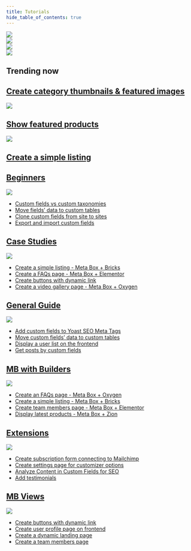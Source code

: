 ```yaml
---
title: Tutorials
hide_table_of_contents: true
---
```

<div className="tutorials">
	<div className="tutorials_banner">
		<div className="banner_left--item1">
			<a href="/tutorials/display-the-latest-products-section-p3-using-meta-box-and-oxygen/">
				<img src="/tutorials/banner-1.png"/>
			</a>
		</div>
		<div className="banner_right--item2">
			<a href="/tutorials/how-to-create-custom-meta-boxes-&-custom-fields-in-wordpress?/">
				<img src="/tutorials/banner-2.png"/>
			</a>
		</div>
		<div className="banner_right--item3">
			<a href="/tutorials/how-to-create-custom-meta-boxes-&-custom-fields-in-wordpress?/">
				<img src="/tutorials/banner-3.png"/>
			</a>
		</div>
		<div className="banner_right--item4">
			<a href="/tutorials/how-to-create-custom-meta-boxes-&-custom-fields-in-wordpress?/">
				<img src="/tutorials/banner-4.png"/>
			</a>
		</div>
	</div>
	<div className="tutorials_trending">
		<h2 className="trending_category">Trending now</h2>
		<a className="trending"href="">
			<h2 className="trending_title">Create category thumbnails & featured images</h2>
		</a>
		<img src="/tutorials/Rectangle.png"/>
		<a className="trending"href="">
			<h2 className="trending_title">Show featured products</h2>
		</a>
		<img src="/tutorials/Rectangle.png"/>
		<a className="trending"href="">
			<h2 className="trending_title">Create a simple listing</h2>
		</a>
	</div>
	<div className="tutorials_category">
		<div className="items">
			<a href="/tutorials/beginners/">
				<h2 className="items_heading">Beginners</h2>
			</a>
			<img src="/tutorials/category-1.png"/>
			<ul>
				<li><a href="">Custom fields vs custom taxonomies</a></li>
				<li><a href="">Move fields’ data to custom tables</a></li>
				<li><a href="">Clone custom fields from site to sites</a></li>
				<li><a href="">Export and import custom fields</a></li>
			</ul>
		</div>
		<div className="items">
			<a href="/tutorials/case-studies/">
				<h2 className="items_heading">Case Studies</h2>
			</a>
			<img src="/tutorials/category-2.png"/>
			<ul>
				<li><a href="">Create a simple listing - Meta Box + Bricks</a></li>
				<li><a href="">Create a FAQs page - Meta Box + Elementor</a></li>
				<li><a href="">Create buttons with dynamic link</a></li>
				<li><a href="">Create a video gallery page - Meta Box + Oxygen</a></li>
			</ul>
		</div>
		<div className="items">
			<a href="/tutorials/general-guide/">
				<h2 className="items_heading">General Guide</h2>
			</a>
			<img src="/tutorials/category-3.png"/>
			<ul>
				<li><a href="">Add custom fields to Yoast SEO Meta Tags</a></li>
				<li><a href="">Move custom fields’ data to custom tables</a></li>
				<li><a href="">Display a user list on the frontend</a></li>
				<li><a href="">Get posts by custom fields</a></li>
			</ul>
		</div>
		<div className="items">
			<a href="/tutorials/mb-with-builders/">
				<h2 className="items_heading">MB with Builders</h2>
			</a>
			<img src="/tutorials/category-4.png"/>
			<ul>
				<li><a href="">Create an FAQs page - Meta Box + Oxygen</a></li>
				<li><a href="">Create a simple listing - Meta Box + Bricks</a></li>
				<li><a href="">Create team members page - Meta Box + Elementor</a></li>
				<li><a href="">Display latest products - Meta Box + Zion</a></li>
			</ul>
		</div>
		<div className="items">
			<a href="/tutorials/extensions/">
				<h2 className="items_heading">Extensions</h2>
			</a>
			<img src="/tutorials/category-5.png"/>
			<ul>
				<li><a href="">Create subscription form connecting to Mailchimp</a></li>
				<li><a href="">Create settings page for customizer options</a></li>
				<li><a href="">Analyze Content in Custom Fields for SEO</a></li>
				<li><a href="">Add testimonials</a></li>
			</ul>
		</div>
		<div className="items">
			<a href="/tutorials/mb-views/">
				<h2 className="items_heading">MB Views</h2>
			</a>
			<img src="/tutorials/category-6.png"/>
			<ul>
				<li><a href="">Create buttons with dynamic link</a></li>
				<li><a href="">Create user profile page on frontend</a></li>
				<li><a href="">Create a dynamic landing page</a></li>
				<li><a href="">Create a team members page</a></li>
			</ul>
		</div>
	</div>
</div>

